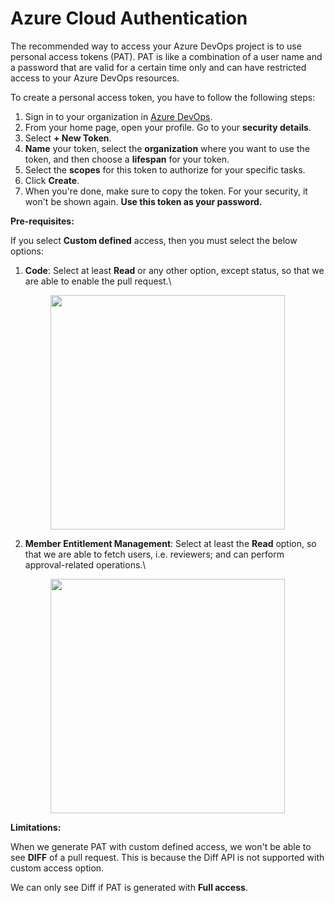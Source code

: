 # Azure Cloud Authentication

The recommended way to access your Azure DevOps project is to use personal access tokens (PAT). PAT is like a combination of a user name and a password that are valid for a certain time only and can have restricted access to your Azure DevOps resources.

To create a personal access token, you have to follow the following steps:

1. Sign in to your organization in [Azure DevOps](../../../integration-and-plugins/azure-devops.md).
2. From your home page, open your profile. Go to your **security details**.
3. Select **+ New Token**.
4. **Name** your token, select the **organization** where you want to use the token, and then choose a **lifespan** for your token.
5. Select the **scopes** for this token to authorize for your specific tasks.
6. Click **Create**.
7. When you're done, make sure to copy the token. For your security, it won't be shown again. **Use this token as your password.**

**Pre-requisites:**

If you select **Custom defined** access, then you must select the below options:

1.  &#x20;**Code**: Select at least **Read** or any other option, except status, so that we are able to enable the pull request.\


    <figure><img src="https://cdn.document360.io/8711f4e7-c040-4616-aac9-d947f87e4619/Images/Documentation/image-1657015264704.png" alt="" width="375"><figcaption></figcaption></figure>
2.  &#x20;**Member Entitlement Management**: Select at least the **Read** option, so that we are able to fetch users, i.e. reviewers; and can perform approval-related operations.\


    <figure><img src="https://cdn.document360.io/8711f4e7-c040-4616-aac9-d947f87e4619/Images/Documentation/image-1657015560785.png" alt="" width="375"><figcaption></figcaption></figure>

**Limitations:**

When we generate PAT with custom defined access, we won't be able to see **DIFF** of a pull request. This is because the Diff API is not supported with custom access option.

We can only see Diff if PAT is generated with **Full access**.
